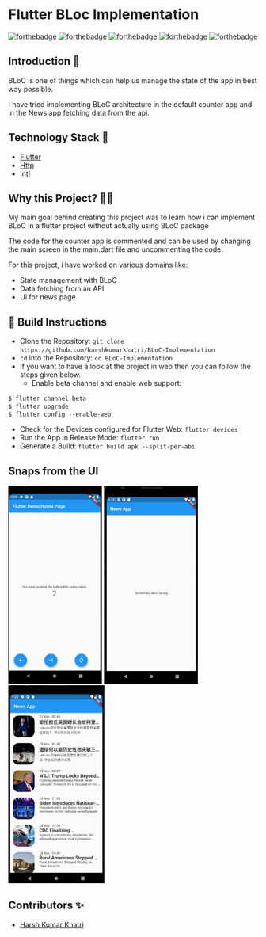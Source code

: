 # Flutter BLoc Implementation

[![forthebadge](https://forthebadge.com/images/badges/built-by-developers.svg)](https://forthebadge.com)
[![forthebadge](https://forthebadge.com/images/badges/built-with-love.svg)](https://forthebadge.com)
[![forthebadge](https://forthebadge.com/images/badges/made-with-reason.svg)](https://forthebadge.com)
[![forthebadge](https://forthebadge.com/images/badges/open-source.svg)](https://forthebadge.com)
[![forthebadge](https://forthebadge.com/images/badges/you-didnt-ask-for-this.svg)](https://forthebadge.com)


## Introduction 📌

BLoC is one of things which can help us manage the state of the app in best way possible.

I have tried implementing BLoC architecture in the default counter app and in the News app fetching data from the api.

## Technology Stack 🏁

- [Flutter](https://flutter.dev/)
- [Http](https://pub.dev/packages/http)
- [Intl](https://pub.dev/packages/intl)

## Why this Project? 🏃‍♂️

My main goal behind creating this project was to learn how i can implement BLoC in a flutter project without actually using BLoC package

The code for the counter app is commented and can be used by changing the main screen in the main.dart file and uncommenting the code.

For this project, i have worked on various domains like:
* State management with BLoC
* Data fetching from an API
* Ui for news page

## 👀 Build Instructions 

- Clone the Repository: `git clone https://github.com/harshkumarkhatri/BLoC-Implementation`
- `cd` into the Repository: `cd BLoC-Implementation`
- If you want to have a look at the project in web then you can follow the steps given below.
  - Enable beta channel and enable web support:
```
$ flutter channel beta
$ flutter upgrade
$ flutter config --enable-web
```
- Check for the Devices configured for Flutter Web: `flutter devices`
- Run the App in Release Mode: `flutter run`
- Generate a Build: `flutter build apk --split-per-abi`

## Snaps from the UI
</p>
<img src="Screenshots\1.jpg" height=400>
<img src="Screenshots\2.jpg" height=400><img src="Screenshots\3.jpg" height=400>
</p>


## Contributors ✨

- [Harsh Kumar Khatri](https://github.com/harshkumarkhatri)